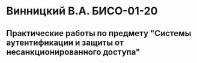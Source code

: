 # Винницкий В.А. БИСО-01-20
## Практические работы по предмету "Системы аутентификации и защиты от несанкционированного доступа"
